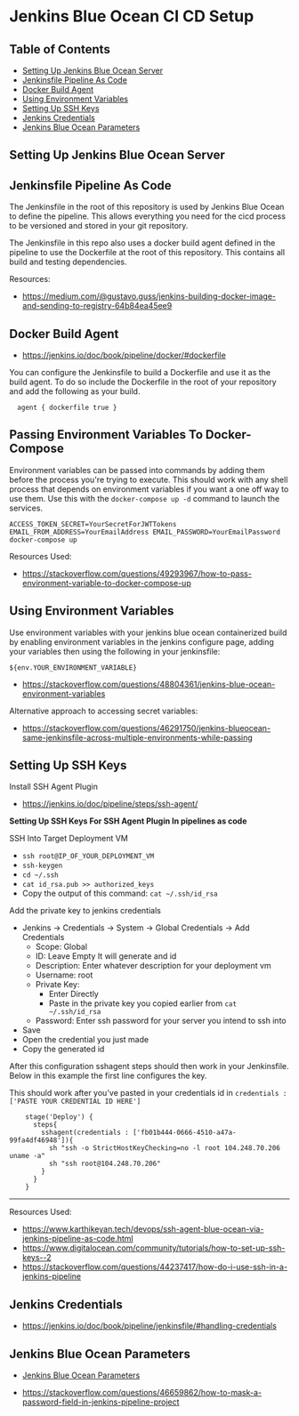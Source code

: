 # Jenkins Blue Ocean CI CD Setup

## Table of Contents
- [Setting Up Jenkins Blue Ocean Server](#setting-up-jenkins-blue-ocean-server)
- [Jenkinsfile Pipeline As Code](#jenkinsfile-pipeline-as-code)
- [Docker Build Agent](#docker-build-agent)
- [Using Environment Variables](#using-environment-variables)
- [Setting Up SSH Keys](#setting-up-ssh-keys)
- [Jenkins Credentials](#jenkins-credentials)
- [Jenkins Blue Ocean Parameters](#jenkins-blue-ocean-parameters)

## Setting Up Jenkins Blue Ocean Server

## Jenkinsfile Pipeline As Code
The Jenkinsfile in the root of this repository is used by Jenkins Blue Ocean to define the pipeline.
This allows everything you need for the cicd process to be versioned and stored in your git repository.

The Jenkinsfile in this repo also uses a docker build agent defined in the pipeline to use the Dockerfile
at the root of this repository. This contains all build and testing dependencies.

Resources:
- https://medium.com/@gustavo.guss/jenkins-building-docker-image-and-sending-to-registry-64b84ea45ee9

## Docker Build Agent
- https://jenkins.io/doc/book/pipeline/docker/#dockerfile

You can configure the Jenkinsfile to build a Dockerfile and use it as the build agent.
To do so include the Dockerfile in the root of your repository and add the following as your build.
```
  agent { dockerfile true }
```

## Passing Environment Variables To Docker-Compose
Environment variables can be passed into commands by adding them before the process you're trying to execute. This should work with any shell process that depends on environment variables if you want a one off way to use them. Use this with the `docker-compose up -d` command to launch the services.

```
ACCESS_TOKEN_SECRET=YourSecretForJWTTokens EMAIL_FROM_ADDRESS=YourEmailAddress EMAIL_PASSWORD=YourEmailPassword docker-compose up
```

Resources Used:
- https://stackoverflow.com/questions/49293967/how-to-pass-environment-variable-to-docker-compose-up

## Using Environment Variables
Use environment variables with your jenkins blue ocean containerized build by enabling environment variables in the jenkins configure page, adding your variables then using the following in your jenkinsfile:

```
${env.YOUR_ENVIRONMENT_VARIABLE}
```

- https://stackoverflow.com/questions/48804361/jenkins-blue-ocean-environment-variables

Alternative approach to accessing secret variables:

- https://stackoverflow.com/questions/46291750/jenkins-blueocean-same-jenkinsfile-across-multiple-environments-while-passing

## Setting Up SSH Keys
Install SSH Agent Plugin
- https://jenkins.io/doc/pipeline/steps/ssh-agent/

**Setting Up SSH Keys For SSH Agent Plugin In pipelines as code**

SSH Into Target Deployment VM
- `ssh root@IP_OF_YOUR_DEPLOYMENT_VM`
- `ssh-keygen`
- `cd ~/.ssh`
- `cat id_rsa.pub >> authorized_keys`
- Copy the output of this command: `cat ~/.ssh/id_rsa`

Add the private key to jenkins credentials
- Jenkins -> Credentials -> System -> Global Credentials -> Add Credentials
    - Scope: Global
    - ID: Leave Empty It will generate and id
    - Description: Enter whatever description for your deployment vm
    - Username: root
    - Private Key:
        - Enter Directly
        - Paste in the private key you copied earlier from `cat ~/.ssh/id_rsa`
    - Password: Enter ssh password for your server you intend to ssh into
- Save
- Open the credential you just made
- Copy the generated id

After this configuration sshagent steps should then work in your Jenkinsfile.
Below in this example the first line configures the key.

This should work after you've pasted in your credentials id in `credentials : ['PASTE YOUR CREDENTIAL ID HERE']`
```
    stage('Deploy') {
      steps{
        sshagent(credentials : ['fb01b444-0666-4510-a47a-99fa4df46948']){
          sh "ssh -o StrictHostKeyChecking=no -l root 104.248.70.206 uname -a"
          sh "ssh root@104.248.70.206"          
        }
      }
    }
```

---
Resources Used:
- https://www.karthikeyan.tech/devops/ssh-agent-blue-ocean-via-jenkins-pipeline-as-code.html
- https://www.digitalocean.com/community/tutorials/how-to-set-up-ssh-keys--2
- https://stackoverflow.com/questions/44237417/how-do-i-use-ssh-in-a-jenkins-pipeline

## Jenkins Credentials
- https://jenkins.io/doc/book/pipeline/jenkinsfile/#handling-credentials

## Jenkins Blue Ocean Parameters
- [Jenkins Blue Ocean Parameters](https://www.youtube.com/watch?v=5_tvlaIeQUQ)

- https://stackoverflow.com/questions/46659862/how-to-mask-a-password-field-in-jenkins-pipeline-project